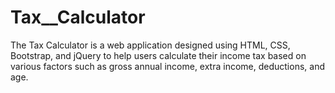 # Tax__Calculator
The Tax Calculator is a web application designed using HTML, CSS, Bootstrap, and jQuery to help users calculate their income tax based on various factors such as gross annual income, extra income, deductions, and age.
